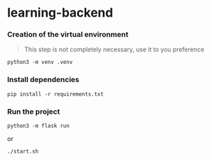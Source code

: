 # learning-backend

### Creation of the virtual environment
> This step is not completely necessary, use it to you preference
```
python3 -m venv .venv
```

### Install dependencies
```
pip install -r requirements.txt
```

### Run the project
```
python3 -m flask run
```
or
```
./start.sh
```
